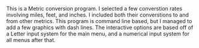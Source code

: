 This is a Metric conversion program. I selected a few converstion rates involving miles, feet, and inches. I included both their converstions to and from other metrics. This program is command line based, but I managed to add 
a few graphics with dash lines. The interactive options are based off of a Letter input system for the main menu, and a numerical input system for all menus after that.
